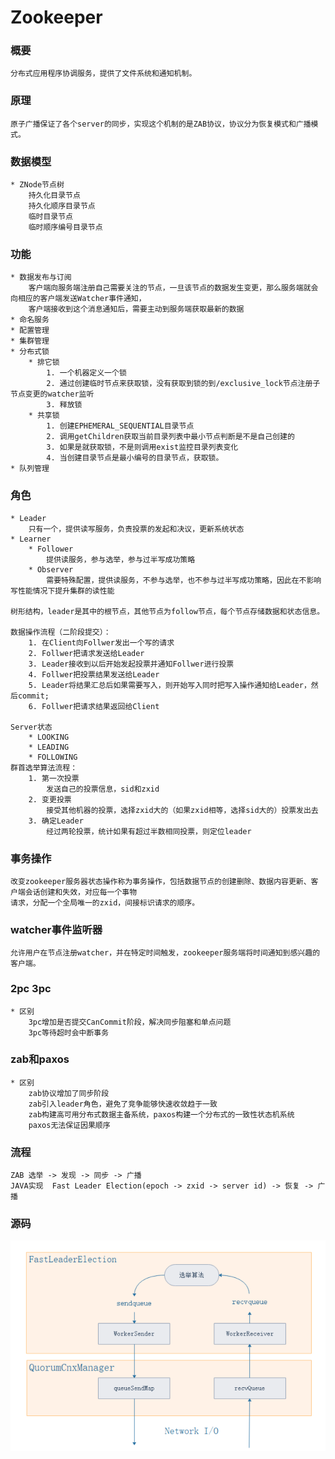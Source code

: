 # Zookeeper

### 概要

    分布式应用程序协调服务，提供了文件系统和通知机制。
    
### 原理
    原子广播保证了各个server的同步，实现这个机制的是ZAB协议，协议分为恢复模式和广播模式。
    
### 数据模型
    * ZNode节点树
        持久化目录节点
        持久化顺序目录节点
        临时目录节点
        临时顺序编号目录节点
        
### 功能
    * 数据发布与订阅
        客户端向服务端注册自己需要关注的节点，一旦该节点的数据发生变更，那么服务端就会向相应的客户端发送Watcher事件通知，
        客户端接收到这个消息通知后，需要主动到服务端获取最新的数据
    * 命名服务
    * 配置管理
    * 集群管理
    * 分布式锁
        * 排它锁
            1. 一个机器定义一个锁
            2. 通过创建临时节点来获取锁，没有获取到锁的到/exclusive_lock节点注册子节点变更的watcher监听
            3. 释放锁
        * 共享锁
            1. 创建EPHEMERAL_SEQUENTIAL目录节点
            2. 调用getChildren获取当前目录列表中最小节点判断是不是自己创建的
            3. 如果是就获取锁，不是则调用exist监控目录列表变化
            4. 当创建目录节点是最小编号的目录节点，获取锁。
    * 队列管理
    
### 角色

    * Leader
        只有一个，提供读写服务，负责投票的发起和决议，更新系统状态
    * Learner
        * Follower
            提供读服务，参与选举，参与过半写成功策略
        * Observer  
            需要特殊配置，提供读服务，不参与选举，也不参与过半写成功策略，因此在不影响写性能情况下提升集群的读性能
    
    树形结构，leader是其中的根节点，其他节点为follow节点，每个节点存储数据和状态信息。
    
    数据操作流程（二阶段提交）：
        1. 在Client向Follwer发出一个写的请求
        2. Follwer把请求发送给Leader
        3. Leader接收到以后开始发起投票并通知Follwer进行投票
        4. Follwer把投票结果发送给Leader
        5. Leader将结果汇总后如果需要写入，则开始写入同时把写入操作通知给Leader，然后commit;
        6. Follwer把请求结果返回给Client
        
    Server状态
        * LOOKING
        * LEADING
        * FOLLOWING
    群首选举算法流程：
        1. 第一次投票 
            发送自己的投票信息，sid和zxid
        2. 变更投票
            接受其他机器的投票，选择zxid大的（如果zxid相等，选择sid大的）投票发出去
        3. 确定Leader
            经过两轮投票，统计如果有超过半数相同投票，则定位leader
        
### 事务操作
    
    改变zookeeper服务器状态操作称为事务操作，包括数据节点的创建删除、数据内容更新、客户端会话创建和失效，对应每一个事物
    请求，分配一个全局唯一的zxid，间接标识请求的顺序。
    
### watcher事件监听器

    允许用户在节点注册watcher，并在特定时间触发，zookeeper服务端将时间通知到感兴趣的客户端。
    
### 2pc 3pc
    * 区别
        3pc增加是否提交CanCommit阶段，解决同步阻塞和单点问题
        3pc等待超时会中断事务
        
### zab和paxos
    * 区别
        zab协议增加了同步阶段
        zab引入leader角色，避免了竞争能够快速收敛趋于一致
        zab构建高可用分布式数据主备系统，paxos构建一个分布式的一致性状态机系统
        paxos无法保证因果顺序
        
### 流程
    ZAB 选举 -> 发现 -> 同步 -> 广播
    JAVA实现  Fast Leader Election(epoch -> zxid -> server id) -> 恢复 -> 广播

### 源码
![](zookeeper_class.png)